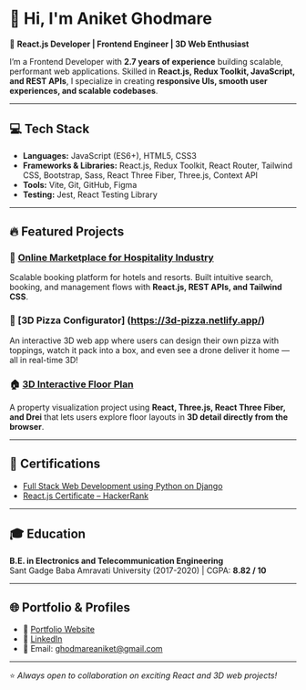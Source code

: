 # 👋 Hi, I'm Aniket Ghodmare  

🚀 **React.js Developer | Frontend Engineer | 3D Web Enthusiast**  

I’m a Frontend Developer with **2.7 years of experience** building scalable, performant web applications. Skilled in **React.js, Redux Toolkit, JavaScript, and REST APIs**, I specialize in creating **responsive UIs, smooth user experiences, and scalable codebases**.  

---

## 💻 Tech Stack  
- **Languages:** JavaScript (ES6+), HTML5, CSS3  
- **Frameworks & Libraries:** React.js, Redux Toolkit, React Router, Tailwind CSS, Bootstrap, Sass, React Three Fiber, Three.js, Context API  
- **Tools:** Vite, Git, GitHub, Figma  
- **Testing:** Jest, React Testing Library  

---

## 🔥 Featured Projects  

### 🏨 [Online Marketplace for Hospitality Industry](https://partment.co)  
Scalable booking platform for hotels and resorts. Built intuitive search, booking, and management flows with **React.js, REST APIs, and Tailwind CSS**.  

### 🍕 [3D Pizza Configurator] (https://3d-pizza.netlify.app/)
An interactive 3D web app where users can design their own pizza with toppings, watch it pack into a box, and even see a drone deliver it home — all in real-time 3D!
  

### 🏠 [3D Interactive Floor Plan](https://aniket-floorplan.netlify.app/)  
A property visualization project using **React, Three.js, React Three Fiber, and Drei** that lets users explore floor layouts in **3D detail directly from the browser**.  

---

## 📜 Certifications  
- [Full Stack Web Development using Python on Django](https://s3-ap-southeast-1.amazonaws.com/learnyst/schools/3258/certificates/118626/5785474_118626.pdf?1655558244)  
- [React.js Certificate – HackerRank](https://www.hackerrank.com/certificates/4247a69c99de)  

---

## 🎓 Education  
**B.E. in Electronics and Telecommunication Engineering**  
Sant Gadge Baba Amravati University (2017-2020) | CGPA: **8.82 / 10**  

---

## 🌐 Portfolio & Profiles  
- 💼 [Portfolio Website](https://aniket-ghodmare.netlify.app)  
- 🔗 [LinkedIn](https://linkedin.com/in/aniket-ghodmare)  
- 📧 Email: ghodmareaniket@gmail.com  

---

⭐️ *Always open to collaboration on exciting React and 3D web projects!*  
